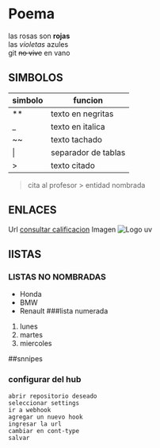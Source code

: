 # Poema
las rosas son **rojas**  
las _violetas_ azules  
git ~~no vive~~ en vano

## SIMBOLOS
|simbolo| funcion|
|-|-|
|**| texto en negritas|
|_| texto en italica|
|~~| texto tachado|
|\|| separador de tablas|
|>| texto citado|

> cita al profesor
&gt; entidad nombrada
## ENLACES 
Url [consultar calificacion](https://www.uv.mx/calificaciones)
Imagen ![Logo uv](https://wwww.uv.mx/v2/images/logouv.jpg)
##   lISTAS 
### LISTAS NO NOMBRADAS
*  Honda
*  BMW
*  Renault
###lista numerada
1. lunes
2. martes
3. miercoles

##snnipes
### configurar del hub

``` 
abrir repositorio deseado  
seleccionar settings  
ir a webhook  
agregar un nuevo hook  
ingresar la url  
cambiar en cont-type  
salvar 
```
